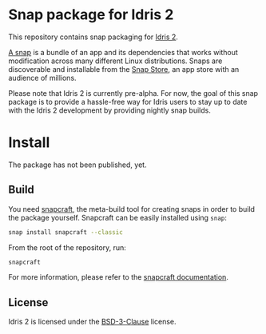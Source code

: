 # Snap package for Idris 2

This repository contains snap packaging for [Idris 2](https://github.com/edwinb/idris2).

[A snap](https://snapcraft.io/docs/getting-started) is a bundle of an app and its dependencies that works without
modification across many different Linux distributions. Snaps are discoverable and installable from the
[Snap Store](https://snapcraft.io/store), an app store with an audience of millions.

Please note that Idris 2 is currently pre-alpha. For now, the goal of this snap package is to provide a hassle-free way
for Idris users to stay up to date with the Idris 2 development by providing nightly snap builds.

# Install

The package has not been published, yet.

## Build

You need [snapcraft](https://snapcraft.io/docs/snapcraft-overview), the meta-build tool for creating snaps in order to
build the package yourself. Snapcraft can be easily installed using `snap`:

```bash
snap install snapcraft --classic
```

From the root of the repository, run:

```bash
snapcraft
```

For more information, please refer to the [snapcraft documentation](https://snapcraft.io/docs/snapcraft-overview).

## License

Idris 2 is licensed under the [BSD-3-Clause](https://github.com/edwinb/Idris2/blob/master/LICENSE) license.
